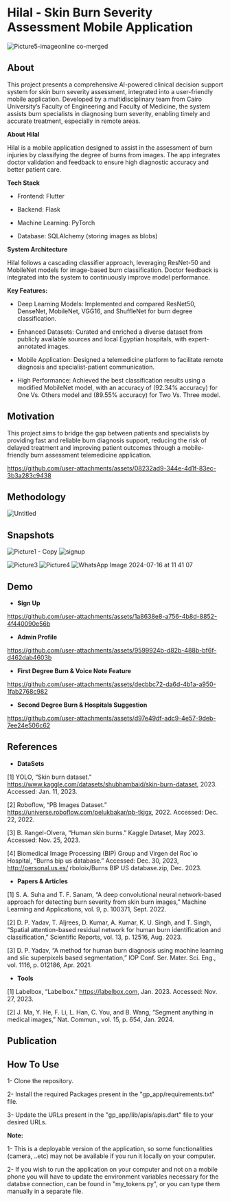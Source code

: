 # Hilal - Skin Burn Severity Assessment Mobile Application
![Picture5-imageonline co-merged](https://github.com/user-attachments/assets/d60feb15-53be-4300-a251-beb7da69149f)

## About

This project presents a comprehensive AI-powered clinical decision support system for skin burn severity assessment, integrated into a user-friendly mobile application. Developed by a multidisciplinary team from Cairo University’s Faculty of Engineering and Faculty of Medicine, the system assists burn specialists in diagnosing burn severity, enabling timely and accurate treatment, especially in remote areas.

**About Hilal**

Hilal is a mobile application designed to assist in the assessment of burn injuries by classifying the degree of burns from images. The app integrates doctor validation and feedback to ensure high diagnostic accuracy and better patient care.

**Tech Stack**

- Frontend: Flutter

- Backend: Flask

- Machine Learning: PyTorch

- Database: SQLAlchemy (storing images as blobs)


**System Architecture**

Hilal follows a cascading classifier approach, leveraging ResNet-50 and MobileNet models for image-based burn classification. Doctor feedback is integrated into the system to continuously improve model performance.


**Key Features:**

- Deep Learning Models: Implemented and compared ResNet50, DenseNet, MobileNet, VGG16, and ShuffleNet for burn degree classification.

- Enhanced Datasets: Curated and enriched a diverse dataset from publicly available sources and local Egyptian hospitals, with expert-annotated images.

- Mobile Application: Designed a telemedicine platform to facilitate remote diagnosis and specialist-patient communication.

- High Performance: Achieved the best classification results using a modified MobileNet model, with an accuracy of (92.34% accuracy) for One Vs. Others model and (89.55% accuracy)
for Two Vs. Three model.



## Motivation
This project aims to bridge the gap between patients and specialists by providing fast and reliable burn diagnosis support, reducing the risk of delayed treatment and improving patient outcomes through a mobile-friendly burn assessment telemedicine application.

https://github.com/user-attachments/assets/08232ad9-344e-4d1f-83ec-3b3a283c9438

## Methodology
![Untitled](https://github.com/user-attachments/assets/93662248-fbcb-4150-9c53-7ab098af1711)




## Snapshots

![Picture1 - Copy](https://github.com/user-attachments/assets/a50c22e6-81d8-4876-a745-3aace41eebca)
![signup](https://github.com/user-attachments/assets/855e7618-4e87-4b1a-bf95-08c9021d0539)

![Picture3](https://github.com/user-attachments/assets/38d75796-77ac-4077-84b1-dee8d2910788)
![Picture4](https://github.com/user-attachments/assets/6d359178-d33f-4108-82a9-26ded6cc0026)
![WhatsApp Image 2024-07-16 at 11 41 07](https://github.com/user-attachments/assets/669b2c18-e707-4550-a869-8ba5d7733073)


## Demo
- **Sign Up**
  
https://github.com/user-attachments/assets/1a8638e8-a756-4b8d-8852-4f440090e56b

- **Admin Profile**
  
https://github.com/user-attachments/assets/9599924b-d82b-488b-bf6f-d462dab4603b

- **First Degree Burn & Voice Note Feature**

https://github.com/user-attachments/assets/decbbc72-da6d-4b1a-a950-1fab2768c982

- **Second Degree Burn & Hospitals Suggestion**

https://github.com/user-attachments/assets/d97e49df-adc9-4e57-9deb-7ee24e506c62


## References

- **DataSets**
  
[1] YOLO, “Skin burn dataset.” https://www.kaggle.com/datasets/shubhambaid/skin-burn-dataset, 2023. Accessed: Jan. 11, 2023.

[2] Roboflow, “PB Images Dataset.” https://universe.roboflow.com/pelukbakar/pb-tkjgx, 2022. Accessed: Dec. 22, 2022.

[3] B. Rangel-Olvera, “Human skin burns.” Kaggle Dataset, May 2023. Accessed: Nov. 25, 2023.

[4] Biomedical Image Processing (BIP) Group and Virgen del Roc´ıo Hospital, “Burns bip us database.” Accessed: Dec. 30, 2023, http://personal.us.es/
rboloix/Burns BIP US database.zip, Dec. 2023.

- **Papers & Articles**
  
[1] S. A. Suha and T. F. Sanam, “A deep convolutional neural network-based approach for detecting burn severity from skin burn images,” Machine Learning
and Applications, vol. 9, p. 100371, Sept. 2022.

[2] D. P. Yadav, T. Aljrees, D. Kumar, A. Kumar, K. U. Singh, and T. Singh, “Spatial attention-based residual network for human burn identification and
classification,” Scientific Reports, vol. 13, p. 12516, Aug. 2023.

[3] D. P. Yadav, “A method for human burn diagnosis using machine learning and slic superpixels based segmentation,” IOP Conf. Ser. Mater. Sci. Eng.,
vol. 1116, p. 012186, Apr. 2021.

- **Tools**
  
[1] Labelbox, “Labelbox.” https://labelbox.com, Jan. 2023. Accessed: Nov. 27, 2023.

[2] J. Ma, Y. He, F. Li, L. Han, C. You, and B. Wang, “Segment anything in medical images,” Nat. Commun., vol. 15, p. 654, Jan. 2024.

## Publication


## How To Use
1- Clone the repository.

2- Install the required Packages present in the "gp_app/requirements.txt" file.

3- Update the URLs present in the "gp_app/lib/apis/apis.dart" file to your desired URLs.

**Note:** 

1- This is a deployable version of the application, so some functionalities (camera, ..etc) may not be available if you run it locally on your computer. 

2- If you wish to run the application on your computer and not on a mobile phone you will have to update the environment variables necessary for the databse connection, can be found in "my_tokens.py", or you can type them manually in a separate file.



